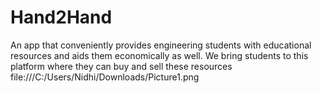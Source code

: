 # Hand2Hand
An app that conveniently provides engineering students with educational resources and aids them economically as well. We bring students to this platform where they can buy and sell these resources
file:///C:/Users/Nidhi/Downloads/Picture1.png
